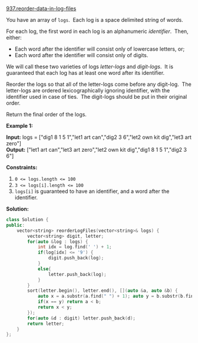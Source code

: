 [937.reorder-data-in-log-files](https://leetcode.com/problems/reorder-data-in-log-files/)  

You have an array of `logs`.  Each log is a space delimited string of words.

For each log, the first word in each log is an alphanumeric _identifier_.  Then, either:

*   Each word after the identifier will consist only of lowercase letters, or;
*   Each word after the identifier will consist only of digits.

We will call these two varieties of logs _letter-logs_ and _digit-logs_.  It is guaranteed that each log has at least one word after its identifier.

Reorder the logs so that all of the letter-logs come before any digit-log.  The letter-logs are ordered lexicographically ignoring identifier, with the identifier used in case of ties.  The digit-logs should be put in their original order.

Return the final order of the logs.

**Example 1:**

**Input:** logs = \["dig1 8 1 5 1","let1 art can","dig2 3 6","let2 own kit dig","let3 art zero"\]  
**Output:** \["let1 art can","let3 art zero","let2 own kit dig","dig1 8 1 5 1","dig2 3 6"\]  

**Constraints:**

1.  `0 <= logs.length <= 100`
2.  `3 <= logs[i].length <= 100`
3.  `logs[i]` is guaranteed to have an identifier, and a word after the identifier.  



**Solution:**  

```cpp
class Solution {
public:
    vector<string> reorderLogFiles(vector<string>& logs) {
        vector<string> digit, letter;
        for(auto &log : logs) {
            int idx = log.find(' ') + 1;
            if(log[idx] <= '9') {
                digit.push_back(log);
            }
            else{
                letter.push_back(log);
            }
        }
        sort(letter.begin(), letter.end(), [](auto &a, auto &b) {
            auto x = a.substr(a.find(" ") + 1); auto y = b.substr(b.find(" ") + 1 );
            if(x == y) return a < b;
            return x < y;
        });
        for(auto &d : digit) letter.push_back(d);
        return letter;
    }
};
```
      